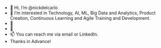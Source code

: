 - 👋 Hi, I’m @nickdelcarlo
- 👀 I’m interested in Technology, AI, ML, Big Data and Analytics, Product Creation, Continuous Learning and Agile Training and Development.
- 🌱 
- 💞️ 
- 📫 You can reach me via email or LinkedIn.
- Thanks in Advance!

<!---
nickdelcarlo/nickdelcarlo is a ✨ special ✨ repository because its `README.md` (this file) appears on your GitHub profile.
You can click the Preview link to take a look at your changes.
--->
